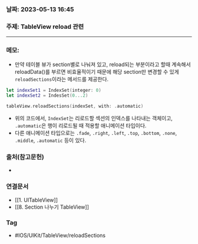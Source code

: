 ### 날짜: 2023-05-13 16:45

### 주제: TableView reload 관련
---
### 메모: 
- 만약 테이블 뷰가 section별로 나눠져 있고, reload되는 부분이라고 할때 계속해서 reloadData()를 부르면 비효율적이기 때문에 해당 section만 변경할 수 있게 `reloadSections`이라는 메서드를 제공한다. 
~~~ swift 
let indexSet1 = IndexSet(integer: 0)
let indexSet2 = IndesSet(0...2)

tableView.reloadSections(indexSet, with: .automatic)
~~~
- 위의 코드에서, `IndexSet`는 리로드할 섹션의 인덱스를 나타내는 객체이고, `.automatic`은 행이 리로드될 때 적용할 애니메이션 타입이다.
- 다른 애니메이션 타입으로는 `.fade`, `.right`, `.left`, `.top`, `.bottom`, `.none`, `.middle`, `.automatic` 등이 있다.

### 출처(참고문헌) 
- 

### 연결문서 
- [[1. UITableView]]
- [[8. Section 나누기 TableView]]

### Tag
- #IOS/UIKit/TableView/reloadSections 